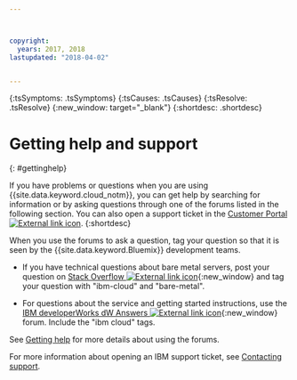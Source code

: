 ```yaml
---



copyright:
  years: 2017, 2018
lastupdated: "2018-04-02"


---
```


<!-- Common attributes used in the template are defined as follows: -->
{:tsSymptoms: .tsSymptoms}
{:tsCauses: .tsCauses}
{:tsResolve: .tsResolve}
{:new_window: target="_blank"}
{:shortdesc: .shortdesc}

<!-- # {{site.data.keyword.blockstorageshort}} troubleshooting
{: #ts} -->
<!-- Provide an appropriate ID above -->

<!-- IN PROGRESS - AUDIENCE BLUE, STAGING ONLY -->


<!-- This is the template for troubleshooting topics.  -->

<!-- The short description section should include the service long name and "Bluemix" for search optimization. Example short description: -->

<!-- Add a heading and content for how to get help and support. Use this template for beta and GA services:  -->
# Getting help and support
{: #gettinghelp}

If you have problems or questions when you are using {{site.data.keyword.cloud_notm}}, you can get help by searching for information or by asking questions through one of the forums listed in the following section. You can also open a support ticket in the [Customer Portal ![External link icon](../../icons/launch-glyph.svg "External link icon")](https://control.softlayer.com/).
{:shortdesc}

When you use the forums to ask a question, tag your question so that it is seen by the {{site.data.keyword.Bluemix}} development teams.
<!--Insert the appropriate Stack Overflow tag for your service for <block-storage> in URL and text below:  -->
* If you have technical questions about bare metal servers, post your question on [Stack Overflow ![External link icon](../icons/launch-glyph.svg "External link icon")](http://stackoverflow.com/search?q=bare-metal+ibm-cloud){:new_window} and tag your question with "ibm-cloud" and "bare-metal".
<!--Insert the appropriate dW Answers tag for your service for <service_keyword> in URL below:  -->
* For questions about the service and getting started instructions, use the [IBM developerWorks dW Answers ![External link icon](../icons/launch-glyph.svg "External link icon")](https://developer.ibm.com/answers/topics/ibm-cloud/?smartspace=bluemix){:new_window} forum. Include the "ibm cloud" tags.

See [Getting help](https://new-console.eu-gb.bluemix.net/docs/support/index.html#getting-help) for more details about using the forums.

For more information about opening an IBM support ticket, see [Contacting support](/docs/get-support/howtogetsupport.html).
